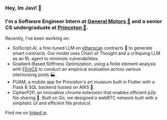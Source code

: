 ### Hey, Im Javi! 👋

### I'm a Software Engineer Intern at [General Motors 🚗](https://www.gm.com/) and a senior CS undergraduate at [Princeton 🐯](https://www.princeton.edu/).

Recently, I've been working on:
* SolScript.AI, a fine-tuned LLM on [etherscan](https://etherscan.io/) contracts 🦄 to generate smart contracts. Our model uses Chain of Thought and a critiquing LLM as an RL agent to minimize vulnerabilities.
* Gradient-Based Stiffness Optimization, using a finite element analysis with [FEniCS](https://fenicsproject.org/) to conduct an empirical evaluation across various interlocking joints 🏭.
* PUAM, a mobile app for Princeton's art museum built in Flutter with a Flask & SQL backend hosted on AWS 📱.
* CipherP2P, an innovative chrome extension that enables efficient p2p file sharing 📁. Built on Go, we designed a webRTC network built with a simplistic UI and efficient file protocol.


Find me on <a href="https://www.linkedin.com/in/javierlinero/)">linked in</a>.
